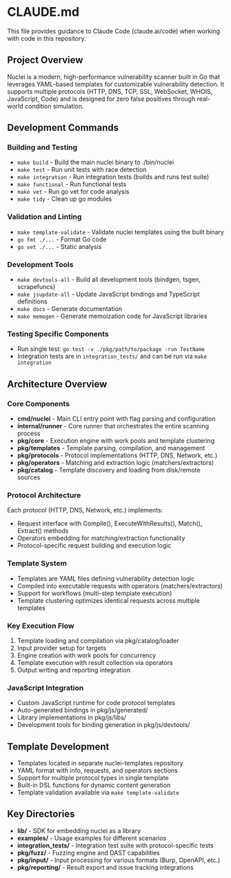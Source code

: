 # CLAUDE.md

This file provides guidance to Claude Code (claude.ai/code) when working with code in this repository.

## Project Overview

Nuclei is a modern, high-performance vulnerability scanner built in Go that leverages YAML-based templates for customizable vulnerability detection. It supports multiple protocols (HTTP, DNS, TCP, SSL, WebSocket, WHOIS, JavaScript, Code) and is designed for zero false positives through real-world condition simulation.

## Development Commands

### Building and Testing
- `make build` - Build the main nuclei binary to ./bin/nuclei
- `make test` - Run unit tests with race detection
- `make integration` - Run integration tests (builds and runs test suite)
- `make functional` - Run functional tests
- `make vet` - Run go vet for code analysis
- `make tidy` - Clean up go modules

### Validation and Linting
- `make template-validate` - Validate nuclei templates using the built binary
- `go fmt ./...` - Format Go code
- `go vet ./...` - Static analysis

### Development Tools
- `make devtools-all` - Build all development tools (bindgen, tsgen, scrapefuncs)
- `make jsupdate-all` - Update JavaScript bindings and TypeScript definitions
- `make docs` - Generate documentation
- `make memogen` - Generate memoization code for JavaScript libraries

### Testing Specific Components
- Run single test: `go test -v ./pkg/path/to/package -run TestName`
- Integration tests are in `integration_tests/` and can be run via `make integration`

## Architecture Overview

### Core Components
- **cmd/nuclei** - Main CLI entry point with flag parsing and configuration
- **internal/runner** - Core runner that orchestrates the entire scanning process
- **pkg/core** - Execution engine with work pools and template clustering
- **pkg/templates** - Template parsing, compilation, and management
- **pkg/protocols** - Protocol implementations (HTTP, DNS, Network, etc.)
- **pkg/operators** - Matching and extraction logic (matchers/extractors)
- **pkg/catalog** - Template discovery and loading from disk/remote sources

### Protocol Architecture
Each protocol (HTTP, DNS, Network, etc.) implements:
- Request interface with Compile(), ExecuteWithResults(), Match(), Extract() methods
- Operators embedding for matching/extraction functionality
- Protocol-specific request building and execution logic

### Template System
- Templates are YAML files defining vulnerability detection logic
- Compiled into executable requests with operators (matchers/extractors)
- Support for workflows (multi-step template execution)
- Template clustering optimizes identical requests across multiple templates

### Key Execution Flow
1. Template loading and compilation via pkg/catalog/loader
2. Input provider setup for targets
3. Engine creation with work pools for concurrency
4. Template execution with result collection via operators
5. Output writing and reporting integration

### JavaScript Integration
- Custom JavaScript runtime for code protocol templates
- Auto-generated bindings in pkg/js/generated/
- Library implementations in pkg/js/libs/
- Development tools for binding generation in pkg/js/devtools/

## Template Development
- Templates located in separate nuclei-templates repository
- YAML format with info, requests, and operators sections  
- Support for multiple protocol types in single template
- Built-in DSL functions for dynamic content generation
- Template validation available via `make template-validate`

## Key Directories
- **lib/** - SDK for embedding nuclei as a library
- **examples/** - Usage examples for different scenarios
- **integration_tests/** - Integration test suite with protocol-specific tests
- **pkg/fuzz/** - Fuzzing engine and DAST capabilities
- **pkg/input/** - Input processing for various formats (Burp, OpenAPI, etc.)
- **pkg/reporting/** - Result export and issue tracking integrations